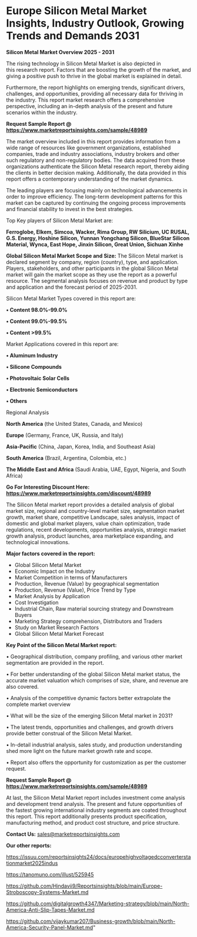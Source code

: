 # Europe Silicon Metal Market Insights, Industry Outlook, Growing Trends and Demands 2031

<Strong> Silicon Metal Market Overview 2025 - 2031</strong>

The rising technology in Silicon Metal Market is also depicted in this research report. Factors that are boosting the growth of the market, and giving a positive push to thrive in the global market is explained in detail.

Furthermore, the report highlights on emerging trends, significant drivers, challenges, and opportunities, providing all necessary data for thriving in the industry. This report market research offers a comprehensive perspective, including an in-depth analysis of the present and future scenarios within the industry.

<strong>Request Sample Report @ <a href=https://www.marketreportsinsights.com/sample/48989>https://www.marketreportsinsights.com/sample/48989</a></strong>

The market overview included in this report provides information from a wide range of resources like government organizations, established companies, trade and industry associations, industry brokers and other such regulatory and non-regulatory bodies. The data acquired from these organizations authenticate the Silicon Metal research report, thereby aiding the clients in better decision making. Additionally, the data provided in this report offers a contemporary understanding of the market dynamics.

The leading players are focusing mainly on technological advancements in order to improve efficiency. The long-term development patterns for this market can be captured by continuing the ongoing process improvements and financial stability to invest in the best strategies.

Top Key players of Silicon Metal Market are:

<strong>Ferroglobe, Elkem, Simcoa, Wacker, Rima Group, RW Silicium, UC RUSAL, G.S. Energy, Hoshine Silicon, Yunnan Yongchang Silicon, BlueStar Silicon Material, Wynca, East Hope, Jinxin Silicon, Great Union, Sichuan Xinhe</strong>

<strong><b>Global Silicon Metal Market Scope and Size:</b></strong>
The Silicon Metal market is declared segment by company, region (country), type, and application. Players, stakeholders, and other participants in the global Silicon Metal market will gain the market scope as they use the report as a powerful resource. The segmental analysis focuses on revenue and product by type and application and the forecast period of 2025-2031.

Silicon Metal Market Types covered in this report are:

<strong>•  Content 98.0%-99.0%

•  Content 99.0%-99.5%

•  Content >99.5%</strong>

Market Applications covered in this report are:

<strong>•  Aluminum Industry

•  Silicone Compounds

•  Photovoltaic Solar Cells

•  Electronic Semiconductors

•  Others</strong> 

Regional Analysis

<strong>North America</strong> (the United States, Canada, and Mexico)

<strong>Europe</strong> (Germany, France, UK, Russia, and Italy)

<strong>Asia-Pacific</strong> (China, Japan, Korea, India, and Southeast Asia)

<strong>South America</strong> (Brazil, Argentina, Colombia, etc.)

<strong>The Middle East and Africa</strong> (Saudi Arabia, UAE, Egypt, Nigeria, and South Africa)

<strong>Go For Interesting Discount Here: <a href=https://www.marketreportsinsights.com/discount/48989>https://www.marketreportsinsights.com/discount/48989</a></strong>

The Silicon Metal market report provides a detailed analysis of global market size, regional and country-level market size, segmentation market growth, market share, competitive Landscape, sales analysis, impact of domestic and global market players, value chain optimization, trade regulations, recent developments, opportunities analysis, strategic market growth analysis, product launches, area marketplace expanding, and technological innovations.

<strong><b>Major factors covered in the report:</b></strong>
<ul>
  <li>Global Silicon Metal Market </li>
  <li>Economic Impact on the Industry</li>
  <li>Market Competition in terms of Manufacturers</li>
  <li>Production, Revenue (Value) by geographical segmentation</li>
  <li>Production, Revenue (Value), Price Trend by Type</li>
  <li>Market Analysis by Application</li>
  <li>Cost Investigation</li>
  <li>Industrial Chain, Raw material sourcing strategy and Downstream Buyers</li>
  <li>Marketing Strategy comprehension, Distributors and Traders</li>
  <li>Study on Market Research Factors</li>
  <li>Global Silicon Metal Market Forecast</li>
</ul>

<strong><b>Key Point of the Silicon Metal Market report:</b></strong>

• Geographical distribution, company profiling, and various other market segmentation are provided in the report.

• For better understanding of the global Silicon Metal market status, the accurate market valuation which comprises of size, share, and revenue are also covered.

• Analysis of the competitive dynamic factors better extrapolate the complete market overview

• What will be the size of the emerging Silicon Metal market in 2031?

• The latest trends, opportunities and challenges, and growth drivers provide better construal of the Silicon Metal Market.

• In-detail industrial analysis, sales study, and production understanding shed more light on the future market growth rate and scope.

• Report also offers the opportunity for customization as per the customer request.

<strong>Request Sample Report @ <a href=https://www.marketreportsinsights.com/sample/48989>https://www.marketreportsinsights.com/sample/48989</a></strong>

At last, the Silicon Metal Market report includes investment come analysis and development trend analysis. The present and future opportunities of the fastest growing international industry segments are coated throughout this report. This report additionally presents product specification, manufacturing method, and product cost structure, and price structure.

<strong>Contact Us:</strong>
sales@marketreportsinsights.com

<strong>Our other reports:</strong>

<a href=https://issuu.com/reportsinsights24/docs/europehighvoltagedcconverterstationmarket2025indus>https://issuu.com/reportsinsights24/docs/europehighvoltagedcconverterstationmarket2025indus</a>

<a href=https://tanomuno.com/illust/525945>https://tanomuno.com/illust/525945</a>

<a href=https://github.com/Hindavii9/Reportsinsights/blob/main/Europe-Stroboscopy-Systems-Market.md>https://github.com/Hindavii9/Reportsinsights/blob/main/Europe-Stroboscopy-Systems-Market.md</a>

<a href=https://github.com/digitalgrowth4347/Marketing-strategy/blob/main/North-America-Anti-Slip-Tapes-Market.md>https://github.com/digitalgrowth4347/Marketing-strategy/blob/main/North-America-Anti-Slip-Tapes-Market.md</a>

<a href=https://github.com/vijaykumar207/Business-growth/blob/main/North-America-Security-Panel-Market.md>https://github.com/vijaykumar207/Business-growth/blob/main/North-America-Security-Panel-Market.md</a>"
